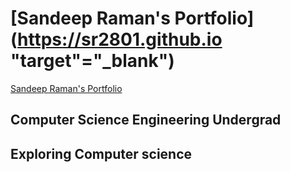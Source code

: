 # [Sandeep Raman's Portfolio](https://sr2801.github.io "target"="_blank")
<a href="https://sr2801.github.io" target="_blank">Sandeep Raman's Portfolio</a>

## Computer Science Engineering Undergrad
## Exploring Computer science
